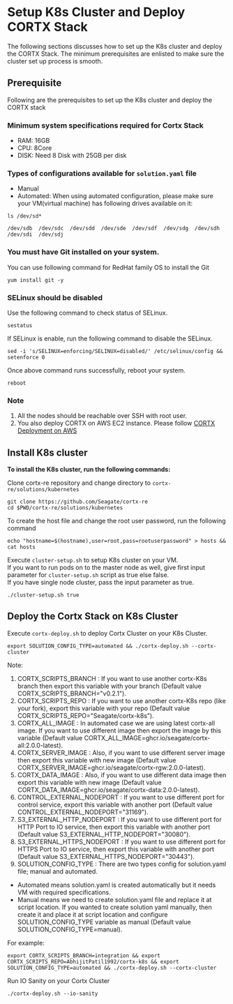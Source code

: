 # Setup K8s Cluster and Deploy CORTX Stack

The following sections discusses how to set up the K8s cluster and deploy the CORTX Stack. The minimum prerequisites are enlisted to make sure the cluster set up process is smooth.

## Prerequisite 
Following are the prerequisites to set up the K8s cluster and deploy the CORTX stack

### Minimum system specifications required for Cortx Stack
   - RAM: 16GB
   - CPU: 8Core
   - DISK: Need 8 Disk with 25GB per disk

### Types of configurations available for `solution.yaml` file
-  Manual 
-  Automated: When using automated configuration, please make sure your VM(virtual machine) has following drives available on it:

```
ls /dev/sd*
```
`/dev/sdb  /dev/sdc  /dev/sdd  /dev/sde  /dev/sdf  /dev/sdg  /dev/sdh  /dev/sdi  /dev/sdj`

### You must have Git installed on your system.
You can use following command for RedHat family OS to install the Git

```
yum install git -y
```

### SELinux should be disabled

Use the following command to check status of SELinux.
```
sestatus
```
If SELinux is enable, run the following command to disable the SELinux.

```
sed -i 's/SELINUX=enforcing/SELINUX=disabled/' /etc/selinux/config && setenforce 0
```

Once above command runs successfully, reboot your system.

```
reboot
```   

### Note
 1. All the nodes should be reachable over SSH with root user.
 2. You also deploy CORTX on AWS EC2 instance. Please follow [CORTX Deployment on AWS](https://github.com/Seagate/cortx-re/blob/main/solutions/community-deploy/cloud/AWS/README.md)

## Install K8s cluster
**To install the K8s cluster, run the following commands:**

Clone cortx-re repository and change directory to `cortx-re/solutions/kubernetes`
```
git clone https://github.com/Seagate/cortx-re 
cd $PWD/cortx-re/solutions/kubernetes
```

To create the host file and change the root user password, run the following command
```
echo "hostname=$(hostname),user=root,pass=rootuserpassword" > hosts && cat hosts
```

Execute `cluster-setup.sh` to setup K8s cluster on your VM.  
If you want to run pods on to the master node as well, give first input parameter for `cluster-setup.sh` script as true else false.  
If you have single node cluster, pass the input parameter as true.

```
./cluster-setup.sh true
```

## Deploy the Cortx Stack on K8s Cluster

Execute `cortx-deploy.sh` to deploy Cortx Cluster on your K8s Cluster.

```
export SOLUTION_CONFIG_TYPE=automated && ./cortx-deploy.sh --cortx-cluster
```

Note:
   1. CORTX_SCRIPTS_BRANCH : If you want to use another cortx-K8s branch then export this variable with your branch (Default value CORTX_SCRIPTS_BRANCH="v0.2.1").
   2. CORTX_SCRIPTS_REPO : If you want to use another cortx-K8s repo (like your fork), export this variable with your repo (Default value CORTX_SCRIPTS_REPO="Seagate/cortx-k8s").
   3. CORTX_ALL_IMAGE : In automated case we are using latest cortx-all image. If you want to use different image then export the image by this variable (Default value CORTX_ALL_IMAGE=ghcr.io/seagate/cortx-all:2.0.0-latest).
   4. CORTX_SERVER_IMAGE : Also, if you want to use different server image then export this variable with new image (Default value CORTX_SERVER_IMAGE=ghcr.io/seagate/cortx-rgw:2.0.0-latest).
   5. CORTX_DATA_IMAGE : Also, if you want to use different data image then export this variable with new image (Default value CORTX_DATA_IMAGE=ghcr.io/seagate/cortx-data:2.0.0-latest).
   6. CONTROL_EXTERNAL_NODEPORT : If you want to use different port for control service, export this variable with another port (Default value CONTROL_EXTERNAL_NODEPORT="31169").
   7. S3_EXTERNAL_HTTP_NODEPORT : If you want to use different port for HTTP Port to IO service, then export this variable with another port (Default value S3_EXTERNAL_HTTP_NODEPORT="30080").
   8. S3_EXTERNAL_HTTPS_NODEPORT : If you want to use different port for HTTPS Port to IO service, then export this variable with another port (Default value S3_EXTERNAL_HTTPS_NODEPORT="30443").
   9. SOLUTION_CONFIG_TYPE : There are two types config for solution.yaml file; manual and automated. 
   - Automated means solution.yaml is created automatically but it needs VM with required specifications.
   - Manual means we need to create solution.yaml file and replace it at script location. If you wanted to create solution yaml manually, then create it and place it at script location and configure SOLUTION_CONFIG_TYPE variable as manual (Default value SOLUTION_CONFIG_TYPE=manual).

For example:
```
export CORTX_SCRIPTS_BRANCH=integration && export CORTX_SCRIPTS_REPO=AbhijitPatil1992/cortx-k8s && export SOLUTION_CONFIG_TYPE=automated && ./cortx-deploy.sh --cortx-cluster
```

Run IO Sanity on your Cortx Cluster
```
./cortx-deploy.sh --io-sanity
```
